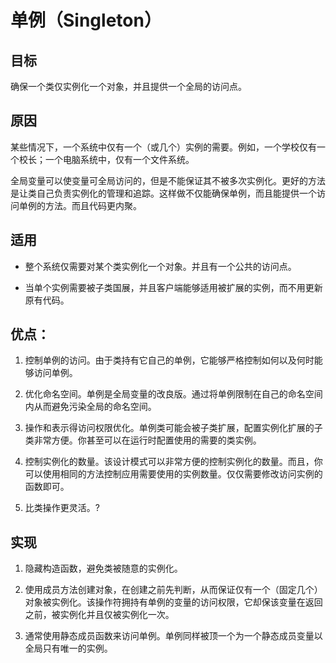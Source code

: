 # 单例（Singleton）

## 目标

确保一个类仅实例化一个对象，并且提供一个全局的访问点。


## 原因

某些情况下，一个系统中仅有一个（或几个）实例的需要。例如，一个学校仅有一个校长；一个电脑系统中，仅有一个文件系统。

全局变量可以使变量可全局访问的，但是不能保证其不被多次实例化。更好的方法是让类自己负责实例化的管理和追踪。这样做不仅能确保单例，而且能提供一个访问单例的方法。而且代码更内聚。


## 适用

- 整个系统仅需要对某个类实例化一个对象。并且有一个公共的访问点。

- 当单个实例需要被子类国展，并且客户端能够适用被扩展的实例，而不用更新原有代码。

## 优点：

1. 控制单例的访问。由于类持有它自己的单例，它能够严格控制如何以及何时能够访问单例。

2. 优化命名空间。单例是全局变量的改良版。通过将单例限制在自己的命名空间内从而避免污染全局的命名空间。

3. 操作和表示得访问权限优化。单例类可能会被子类扩展，配置实例化扩展的子类非常方便。你甚至可以在运行时配置使用的需要的类实例。

4. 控制实例化的数量。该设计模式可以非常方便的控制实例化的数量。而且，你可以使用相同的方法控制应用需要使用的实例数量。仅仅需要修改访问实例的函数即可。

5. 比类操作更灵活。?


## 实现

1. 隐藏构造函数，避免类被随意的实例化。

2. 使用成员方法创建对象，在创建之前先判断，从而保证仅有一个（固定几个）对象被实例化。该操作符拥持有单例的变量的访问权限，它却保该变量在返回之前，被实例化并且仅被实例化一次。

3. 通常使用静态成员函数来访问单例。单例同样被顶一个为一个静态成员变量以全局只有唯一的实例。




